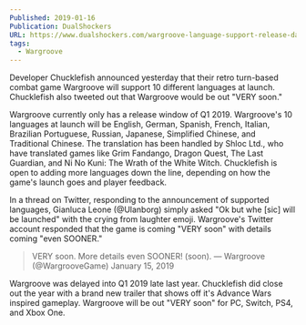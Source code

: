 ```yaml
---
Published: 2019-01-16
Publication: DualShockers
URL: https://www.dualshockers.com/wargroove-language-support-release-date/
tags:
  - Wargroove
---
```

Developer Chucklefish announced yesterday that their retro turn-based combat game Wargroove will support 10 different languages at launch. Chucklefish also tweeted out that Wargroove would be out "VERY soon." 

Wargroove currently only has a release window of Q1 2019. Wargroove's 10 languages at launch will be English, German, Spanish, French, Italian, Brazilian Portuguese, Russian, Japanese, Simplified Chinese, and Traditional Chinese. The translation has been handled by Shloc Ltd., who have translated games like Grim Fandango, Dragon Quest, The Last Guardian, and Ni No Kuni: The Wrath of the White Witch. Chucklefish is open to adding more languages down the line, depending on how the game's launch goes and player feedback. 

In a thread on Twitter, responding to the announcement of supported languages, Gianluca Leone (@Ulanborg) simply asked "Ok but whe [sic] will be launched" with the crying from laughter emoji. Wargroove's Twitter account responded that the game is coming "VERY soon" with details coming "even SOONER."

> VERY soon. More details even SOONER! (soon).
— Wargroove (@WargrooveGame) January 15, 2019

Wargroove was delayed into Q1 2019 late last year. Chucklefish did close out the year with a brand new trailer that shows off it's Advance Wars inspired gameplay. Wargroove will be out "VERY soon" for PC, Switch, PS4, and Xbox One.